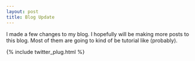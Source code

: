 ```yaml
---
layout: post
title: Blog Update
---
```


I made a few changes to my blog. I hopefully will be making more posts to this blog. Most of them are going to kind of be tutorial like (probably).

{% include twitter_plug.html %}